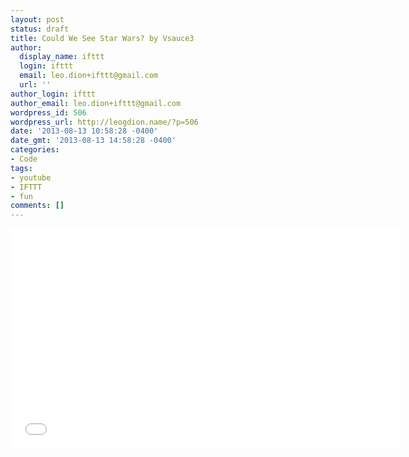 ```yaml
---
layout: post
status: draft
title: Could We See Star Wars? by Vsauce3
author:
  display_name: ifttt
  login: ifttt
  email: leo.dion+ifttt@gmail.com
  url: ''
author_login: ifttt
author_email: leo.dion+ifttt@gmail.com
wordpress_id: 506
wordpress_url: http://leogdion.name/?p=506
date: '2013-08-13 10:58:28 -0400'
date_gmt: '2013-08-13 14:58:28 -0400'
categories:
- Code
tags:
- youtube
- IFTTT
- fun
comments: []
---
```

<iframe width="625" height="352" src="//www.youtube.com/embed/Jq-NnQmI_2c" frameborder="0" allowfullscreen></iframe>
